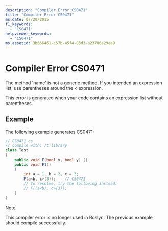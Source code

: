 ```yaml
---
description: "Compiler Error CS0471"
title: "Compiler Error CS0471"
ms.date: 07/20/2015
f1_keywords:
  - "CS0471"
helpviewer_keywords:
  - "CS0471"
ms.assetid: 3b666461-c57b-45f4-83d3-a23786e29ae9
---
```

# Compiler Error CS0471

The method 'name' is not a generic method. If you intended an expression list, use parentheses around the < expression.

 This error is generated when your code contains an expression list without parentheses.

## Example
 The following example generates CS0471:

```csharp
// CS0471.cs
// compile with: /t:library
class Test
{
    public void F(bool x, bool y) {}
    public void F1()
    {
        int a = 1, b = 2, c = 3;
        F(a<b, c>(3));    // CS0471
        // To resolve, try the following instead:
        // F((a<b), c>(3));
    }
}
```

> [!NOTE]
> This compiler error is no longer used in Roslyn. The previous example should compile successfully.
